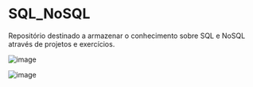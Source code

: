 # SQL_NoSQL
Repositório destinado a armazenar o conhecimento sobre SQL e NoSQL através de projetos e exercícios.


![image](https://github.com/josemerlos/SQL_NoSQL/assets/50033164/9c5cf2c3-bacd-441f-bf76-3d4ecc060739)



![image](https://github.com/josemerlos/SQL_NoSQL/assets/50033164/721abe9b-3abb-410c-9214-09dd2c3e9f58)


